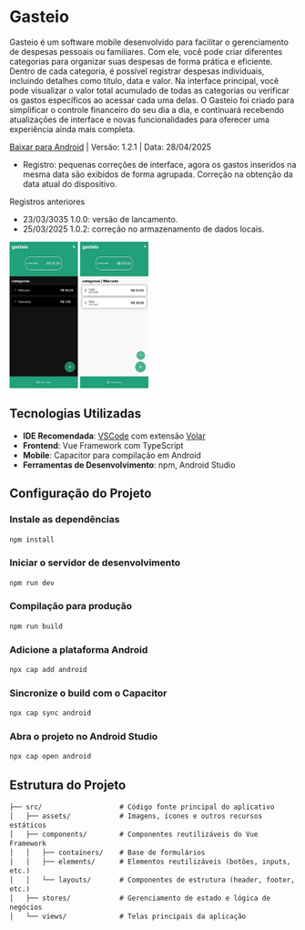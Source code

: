 # Gasteio

Gasteio é um software mobile desenvolvido para facilitar o gerenciamento de despesas pessoais ou familiares. Com ele, você pode criar diferentes categorias para organizar suas despesas de forma prática e eficiente. Dentro de cada categoria, é possível registrar despesas individuais, incluindo detalhes como título, data e valor. Na interface principal, você pode visualizar o valor total acumulado de todas as categorias ou verificar os gastos específicos ao acessar cada uma delas. 
O Gasteio foi criado para simplificar o controle financeiro do seu dia a dia, e continuará recebendo atualizações de interface e novas funcionalidades para oferecer uma experiência ainda mais completa.

[Baixar para Android](https://www.mediafire.com/file/1xex298ygsoeozz/Gasteio.apk/file)
| Versão: 1.2.1 | Data: 28/04/2025
- Registro: pequenas correções de interface, agora os gastos inseridos na mesma data são exibidos de forma agrupada. Correção na obtenção da data atual do dispositivo.

<span>Registros anteriores</span>

- 23/03/3035 1.0.0: versão de lancamento.
- 25/03/2025 1.0.2: correção no armazenamento de dados locais.

<div>
    <img width=120 src="./resources/1742701013127.jpg" />    
    <img width=120 src="./resources/1742701012885.jpg" />
</div>

## Tecnologias Utilizadas

- **IDE Recomendada**: [VSCode](https://code.visualstudio.com/) com extensão [Volar](https://marketplace.visualstudio.com/items?itemName=Vue.volar)
- **Frontend**: Vue Framework com TypeScript
- **Mobile**: Capacitor para compilação em Android
- **Ferramentas de Desenvolvimento**: npm, Android Studio

## Configuração do Projeto

### Instale as dependências
```sh
npm install
```
### Iniciar o servidor de desenvolvimento
```sh
npm run dev
```
### Compilação para produção
```sh
npm run build
```

### Adicione a plataforma Android
```sh
npx cap add android
```
### Sincronize o build com o Capacitor
```sh
npx cap sync android
```

### Abra o projeto no Android Studio
```sh
npx cap open android
```

## Estrutura do Projeto
```
├── src/                   # Código fonte principal do aplicativo
│   ├── assets/            # Imagens, ícones e outros recursos estáticos
│   ├── components/        # Componentes reutilizáveis do Vue Framework
│   │   ├── containers/    # Base de formulários
│   │   ├── elements/      # Elementos reutilizáveis (botões, inputs, etc.)
│   │   └── layouts/       # Componentes de estrutura (header, footer, etc.)
│   ├── stores/            # Gerenciamento de estado e lógica de negócios
│   └── views/             # Telas principais da aplicação
```
